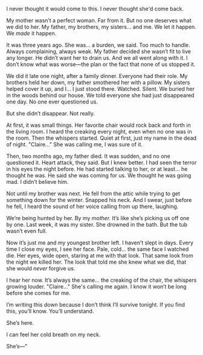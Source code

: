 I never thought it would come to this. I never thought she'd come back.

My mother wasn’t a perfect woman. Far from it. But no one deserves what we did to her. My father, my brothers, my sisters... and me. We let it happen. We *made* it happen.

It was three years ago. She was... a burden, we said. Too much to handle. Always complaining, always weak. My father decided she wasn’t fit to live any longer. He didn’t want her to drain us. And we all went along with it. I don’t know what was worse—the plan or the fact that none of us stopped it.

We did it late one night, after a family dinner. Everyone had their role. My brothers held her down, my father smothered her with a pillow. My sisters helped cover it up, and I... I just stood there. Watched. Silent. We buried her in the woods behind our house. We told everyone she had just disappeared one day. No one ever questioned us.

But she didn’t disappear. Not really.

At first, it was small things. Her favorite chair would rock back and forth in the living room. I heard the creaking every night, even when no one was in the room. Then the whispers started. Quiet at first, just my name in the dead of night. "Claire..." She was calling me, I was sure of it.

Then, two months ago, my father died. It was sudden, and no one questioned it. Heart attack, they said. But I knew better. I had seen the terror in his eyes the night before. He had started talking to her, or at least... he thought he was. He said she was coming for us. We thought he was going mad. I didn’t believe him.

Not until my brother was next. He fell from the attic while trying to get something down for the winter. Snapped his neck. And I swear, just before he fell, I heard the sound of her voice calling from up there, laughing.

We’re being hunted by her. By my *mother.* It’s like she’s picking us off one by one. Last week, it was my sister. She drowned in the bath. But the tub wasn’t even full.

Now it’s just me and my youngest brother left. I haven’t slept in days. Every time I close my eyes, I see her face. Pale, cold... the same face I watched die. Her eyes, wide open, staring at me with that look. That same look from the night we killed her. The look that told me she knew what we did, that she would *never* forgive us.

I hear her now. It’s always the same... the creaking of the chair, the whispers growing louder. "Claire..." She's calling me again. I know it won’t be long before she comes for me.

I’m writing this down because I don’t think I’ll survive tonight. If you find this, you’ll know. You’ll understand.

She’s here.

I can feel her cold breath on my neck.

She’s—"